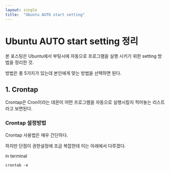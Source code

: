 ```yaml
---
layout: single
title:  "Ubuntu AUTO start setting"
---
```

# Ubuntu AUTO start setting 정리

본 포스팅은 Ubuntu에서 부팅시에 자동으로 프로그램을 실행 시키기 위한 setting 방법을 정리한 것. 

방법은 총 5가지가 있는데 본인에게 맞는 방법을 선택하면 된다.

## 1. Crontap

Crontap은 Cron이라는 데몬이 어떤 프로그램을 자동으로 실행시킬지 적어놓는 리스트라고 보면된다.

### Crontap 설정방법
Crontap 사용법은 매우 간단하다. 

하지만 단점이 권한설정에 조금 복잡한데 이는 아래에서 다루겠다.

in terminal 

```
crontab -e
```



